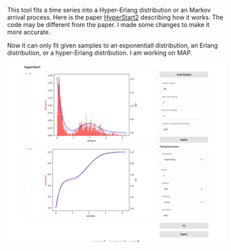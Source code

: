 This tool fits a time series into a Hyper-Erlang distribution or an Markov arrival process. Here is the paper [HyperStart2](https://doi.org/10.1145/3030207.3030243) describing how it works. The code may be different from the paper. I made some changes to make it more accurate.

Now it can only fit given samples to an exponentiall distribution, an Erlang distribution, or a hyper-Erlang distribution. I am working on MAP.

![ui](./imgs/HyperStarC.png)